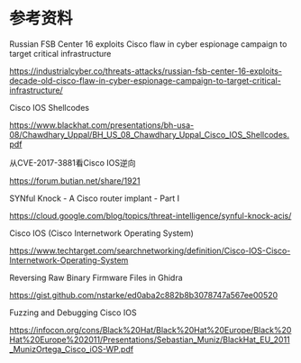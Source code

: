 # 参考资料

Russian FSB Center 16 exploits Cisco flaw in cyber espionage campaign to target critical infrastructure

https://industrialcyber.co/threats-attacks/russian-fsb-center-16-exploits-decade-old-cisco-flaw-in-cyber-espionage-campaign-to-target-critical-infrastructure/

Cisco IOS Shellcodes

https://www.blackhat.com/presentations/bh-usa-08/Chawdhary_Uppal/BH_US_08_Chawdhary_Uppal_Cisco_IOS_Shellcodes.pdf

从CVE-2017-3881看Cisco IOS逆向

https://forum.butian.net/share/1921

SYNful Knock - A Cisco router implant - Part I

https://cloud.google.com/blog/topics/threat-intelligence/synful-knock-acis/

Cisco IOS (Cisco Internetwork Operating System)

https://www.techtarget.com/searchnetworking/definition/Cisco-IOS-Cisco-Internetwork-Operating-System

Reversing Raw Binary Firmware Files in Ghidra

https://gist.github.com/nstarke/ed0aba2c882b8b3078747a567ee00520

Fuzzing and Debugging Cisco IOS

https://infocon.org/cons/Black%20Hat/Black%20Hat%20Europe/Black%20Hat%20Europe%202011/Presentations/Sebastian_Muniz/BlackHat_EU_2011_MunizOrtega_Cisco_iOS-WP.pdf